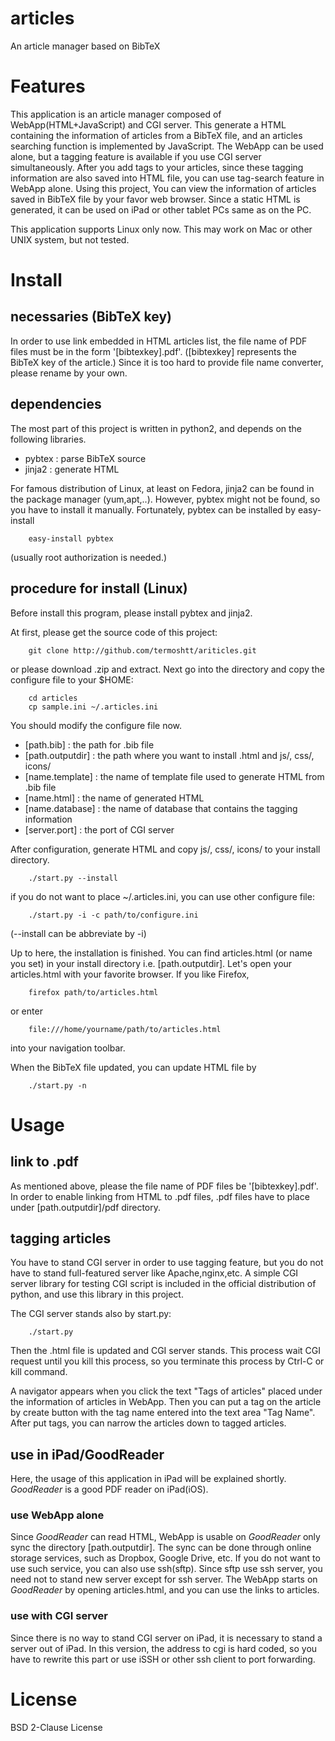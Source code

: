 articles
=========

An article manager based on BibTeX

# Features
This application is an article manager composed of WebApp(HTML+JavaScript) and CGI server.
This generate a HTML containing the information of articles from a BibTeX file,
and an articles searching function is implemented by JavaScript.
The WebApp can be used alone,
but a tagging feature is available if you use CGI server simultaneously.
After you add tags to your articles, 
since these tagging information are also saved into HTML file,
you can use tag-search feature in WebApp alone.
Using this project,
You can view the information of articles saved in BibTeX file by your favor web browser.
Since a static HTML is generated,
it can be used on iPad or other tablet PCs same as on the PC.

This application supports Linux only now.
This may work on Mac or other UNIX system, but not tested.

# Install

## necessaries (BibTeX key)
In order to use link embedded in HTML articles list,
the file name of PDF files must be in the form '[bibtexkey].pdf'.
([bibtexkey] represents the BibTeX key of the article.)
Since it is too hard to provide file name converter, please rename by your own.

## dependencies
The most part of this project is written in python2,
and depends on the following libraries.
* pybtex : parse BibTeX source
* jinja2 : generate HTML

For famous distribution of Linux, at least on Fedora,
jinja2 can be found in the package manager (yum,apt,..).
However, pybtex might not be found, so you have to install it manually.
Fortunately, pybtex can be installed by easy-install
```shell
    easy-install pybtex
```
(usually root authorization is needed.)

## procedure for install (Linux)

Before install this program, please install pybtex and jinja2.

At first, please get the source code of this project:
```shell
    git clone http://github.com/termoshtt/ariticles.git
```
or please download .zip and extract.
Next go into the directory and copy the configure file to your $HOME:
```shell
    cd articles
    cp sample.ini ~/.articles.ini
```
You should modify the configure file now.
* [path.bib]        : the path for .bib file
* [path.outputdir]  : the path where you want to install .html and js/, css/, icons/
* [name.template]   : the name of template file used to generate HTML from .bib file
* [name.html]       : the name of generated HTML
* [name.database]   : the name of database that contains the tagging information
* [server.port]     : the port of CGI server

After configuration, generate HTML and copy js/, css/, icons/ to your install directory.
```shell
    ./start.py --install
```
if you do not want to place ~/.articles.ini, you can use other configure file:
```shell
    ./start.py -i -c path/to/configure.ini
```
(--install can be abbreviate by -i)

Up to here, the installation is finished.
You can find articles.html (or name you set) in your install directory 
i.e. [path.outputdir].
Let's open your articles.html with your favorite browser.
If you like Firefox,
```shell
    firefox path/to/articles.html
```
or enter 
```
    file:///home/yourname/path/to/articles.html
```
into your navigation toolbar.

When the BibTeX file updated,
you can update HTML file by
```shell
    ./start.py -n
```

# Usage

## link to .pdf
As mentioned above, 
please the file name of PDF files be '[bibtexkey].pdf'.
In order to enable linking from HTML to .pdf files,
.pdf files have to place under [path.outputdir]/pdf directory.

## tagging articles
You have to stand CGI server in order to use tagging feature,
but you do not have to stand full-featured server like Apache,nginx,etc.
A simple CGI server library for testing CGI script is included
in the official distribution of python,
and use this library in this project.

The CGI server stands also by start.py:
```shell
    ./start.py
```
Then the .html file is updated and CGI server stands.
This process wait CGI request until you kill this process,
so you terminate this process by Ctrl-C or kill command.

A navigator appears when you click the text "Tags of articles"
placed under the information of articles in WebApp.
Then you can put a tag on the article
by create button with the tag name entered into the text area "Tag Name".
After put tags, you can narrow the articles down to tagged articles.

## use in iPad/GoodReader
Here, the usage of this application in iPad will be explained shortly.
_GoodReader_ is a good PDF reader on iPad(iOS).

### use WebApp alone
Since _GoodReader_ can read HTML,
WebApp is usable on _GoodReader_ only sync the directory [path.outputdir].
The sync can be done through online storage services, 
such as Dropbox, Google Drive, etc.
If you do not want to use such service, you can also use ssh(sftp).
Since sftp use ssh server,
you need not to stand new server except for ssh server.
The WebApp starts on _GoodReader_ by opening articles.html,
and you can use the links to articles.

### use with CGI server
Since there is no way to stand CGI server on iPad,
it is necessary to stand a server out of iPad.
In this version, the address to cgi is hard coded,
so you have to rewrite this part or use iSSH or other ssh client to port forwarding.

# License
BSD 2-Clause License
